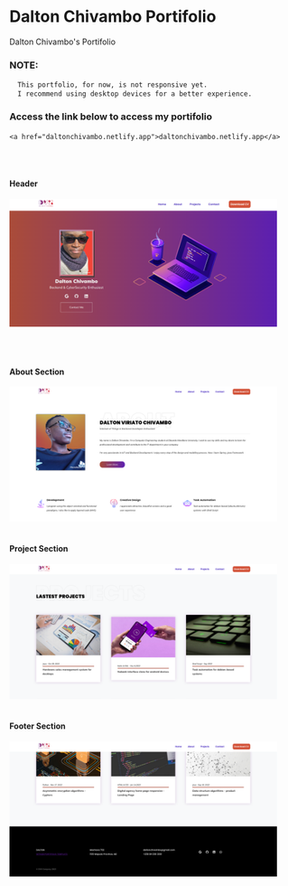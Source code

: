 # Dalton Chivambo Portifolio
Dalton Chivambo's Portifolio


   ### NOTE:
      This portfolio, for now, is not responsive yet.
      I recommend using desktop devices for a better experience.
      
  ### Access the link below to access my portifolio
    <a href="daltonchivambo.netlify.app">daltonchivambo.netlify.app</a>
  
<br> </br>
#### Header
<a href="#">
  <img width=94% src="https://github.com/DaltonChivambo/Dalton-Chivambo-Portifolio/blob/master/img/project_screen/header_section.png" alt="Header Section, Dalton Chivambo Portifolio"/>
</a>

<br> </br>


  #### About Section
<a href="#">
  <img width=94% src="https://github.com/DaltonChivambo/Dalton-Chivambo-Portifolio/blob/master/img/project_screen/section_about.png" alt="About Section, Dalton Chivambo Portifolio"/>
</a>
</div>
<br> </br>


  #### Project Section
  <a href="#">
  <img width=94% src="https://github.com/DaltonChivambo/Dalton-Chivambo-Portifolio/blob/master/img/project_screen/section_project.png" alt="Project Section, Dalton Chivambo Portifolio"/>
</a>
<br> </br>

  #### Footer Section
  <a href="#">
  <img width=94% src="https://github.com/DaltonChivambo/Dalton-Chivambo-Portifolio/blob/master/img/project_screen/footer.png" alt="Footer Section, Dalton Chivambo Portifolio"/>
</a>
<br> </br>
